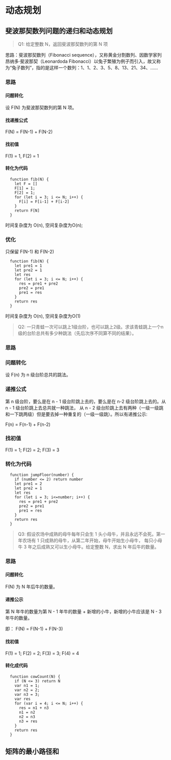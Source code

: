 # 动态规划

## 斐波那契数列问题的递归和动态规划

> Q1: 给定整数 N，返回斐波那契数列的第 N 项

思路：斐波那契数列（Fibonacci sequence），又称黄金分割数列、因数学家列昂纳多·斐波那契（Leonardoda Fibonacci）以兔子繁殖为例子而引入，故又称为“兔子数列”，指的是这样一个数列：1、1、2、3、5、8、13、21、34、……

### 思路

#### 问题转化

设 F(N) 为斐波那契数列的第 N 项。

#### 找递推公式

F(N) = F(N-1) + F(N-2)

#### 找初值

F(1) = 1, F(2) = 1

#### 转化为代码

```
  function fib(N) {
    let F = []
    F[1] = 1;
    F[2] = 1;
    for (let i = 3; i <= N; i++) {
      F[i] = F[i-1] + F[i-2]
    }
    return F[N]
  }
```
时间复杂度为 O(n), 空间复杂度为O(n);

### 优化

只保留 F(N-1) 和 F(N-2)

```
  function fib(N) {
    let pre1 = 1
    let pre2 = 1
    let res
    for (let i = 3; i <= N; i++) {
      res = pre1 + pre2
      pre2 = pre1
      pre1 = res
    }
    return res
  }
```

时间复杂度为 O(n), 空间复杂度为O(1)

> Q2: 一只青蛙一次可以跳上1级台阶，也可以跳上2级。求该青蛙跳上一个n级的台阶总共有多少种跳法（先后次序不同算不同的结果）。

### 思路

### 问题转化

设 F(n) 为 n 级台阶总共的跳法。

### 递推公式

第 n 级台阶，要么是在 n - 1 级台阶跳上去的，要么是在 n-2 级台阶跳上去的。从 n - 1 级台阶跳上去总共就一种跳法， 从 n - 2 级台阶跳上去有两种（一级一级跳和一下跳两级）但是要去掉一种重复的（一级一级跳）。所以有递推公示:

F(n) = F(n-1) + F(n-2)

### 找初值

F(1) = 1; F(2) = 2; F(3) = 3

### 转化为代码

```
  function jumpFloor(number) {
    if (number <= 2) return number
    let pre1 = 2
    let pre2 = 1
    let res
    for (let i = 3; i<=number; i++) {
      res = pre1 + pre2
      pre2 = pre1
      pre1 = res 
    }
    return res
  }
```

> Q3: 假设农场中成熟的母牛每年只会生 1 头小母牛，并且永远不会死。第一年农场有 1 只成熟的母牛，从第二年开始，母牛开始生小母牛， 每只小母牛 3 年之后成熟又可以生小母牛。给定整数 N，求出 N 年后牛的数量。

### 思路

#### 问题转化

F(N) 为 N 年后牛的数量。

#### 递推公示

第 N 年牛的数量为第 N - 1 年牛的数量 + 新增的小牛，新增的小牛应该是 N - 3 年牛的数量。

即： F(N) = F(N-1) +  F(N-3)

#### 找初值

F(1) = 1; F(2) = 2; F(3) = 3; F(4) = 4

#### 转化成代码

```
  function cowCount(N) {
    if (N <= 3) return N
    var n1 = 1;
    var n2 = 2;
    var n3 = 3;
    var res
    for (var i = 4; i <= N; i++) {
      res = n1 + n3
      n1 = n2
      n2 = n3
      n3 = res
    }
    return res
  }
```

## 矩阵的最小路径和
 
